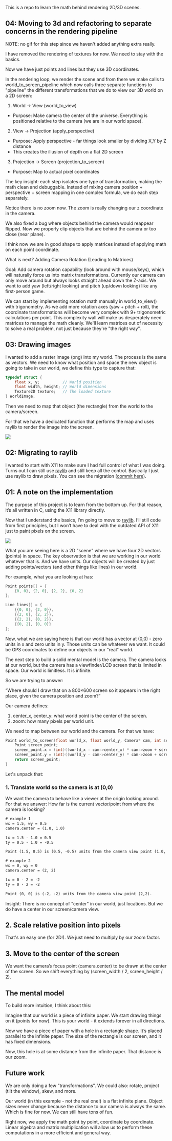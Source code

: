 This is a repo to learn the math behind rendering 2D/3D scenes.

##  04: Moving to 3d and refactoring to separate concerns in the rendering pipeline

NOTE: no gif for this step since we haven't added anything extra really.

I have removed the rendering of textures for now. We need to stay with the basics.

Now we have just points and lines but they use 3D coordinates.

In the rendering loop, we render the scene and from there we make calls to world_to_screen_pipeline
which now calls three separate functions to "pipeline" the different transformations that
we do to view our 3D world on a 2D screen:

1. World → View (world_to_view)
- Purpose: Make camera the center of the universe.
Everything is positioned relative to the camera (we are in our world space).

2. View → Projection (apply_perspective)
- Purpose: Apply perspective - far things look smaller by dividing X,Y by Z distance
- This creates the illusion of depth on a flat 2D screen

3. Projection → Screen (projection_to_screen)
- Purpose: Map to actual pixel coordinates

The key insight: each step isolates one type of transformation, making the math
clean and debuggable. Instead of mixing camera position + perspective + screen
mapping in one complex formula, we do each step separately.

Notice there is no zoom now. The zoom is really changing our z coordinate in the camera.

We also fixed a bug where objects behind the camera would reappear flipped.
Now we properly clip objects that are behind the camera or too close (near plane).

I think now we are in good shape to apply matrices instead of applying math on each point
coordinate.

What is next? Adding Camera Rotation (Leading to Matrices)

Goal: Add camera rotation capability (look around with mouse/keys), which will naturally force us into
matrix transformations. Currently our camera can only move around but always looks straight ahead down
the Z-axis. We want to add yaw (left/right looking) and pitch (up/down looking) like any first-person
game.

We can start by implementing rotation math manually in world_to_view() with trigonometry. As
we add more rotation axes (yaw + pitch + roll), the coordinate transformations will become very complex with
9+ trigonometric calculations per point. This complexity wall will make us desperately need matrices to
manage the math cleanly. We'll learn matrices out of necessity to solve a real problem, not just
because they're "the right way".


## 03: Drawing images

I wanted to add a raster image (png) into my world. 
The process is the same as vectors. We need to know what position and space
the new object is going to take in our world, we define this type to capture that:

```c
typedef struct {
    float x, y;          // World position
    float width, height; // World dimensions
    Texture2D texture;   // The loaded texture
} WorldImage;
```

Then we need to map that object (the rectangle) from the world to the camera/screen. 

For that we have a dedicated function that performs the map and uses raylib to render
the image into the screen.

![](./assets/adding-img.gif)

## 02: Migrating to raylib 

I wanted to start with X11 to make sure I had full control of what I was doing. 
Turns out I can still use [raylib](https://www.raylib.com/cheatsheet/cheatsheet.html) and
still keep all the control. Basically I just use raylib to draw pixels. You can see the
migration ([commit here](https://github.com/drio/manual-render/commit/81569a4d56458539322e577ebe107681cff34067)).

## 01: A note on the implementation

The purpose of this project is to learn from the bottom up. For that reason, it’s
all written in C, using the X11 library directly.

Now that I understand the basics, I’m going to move to
[raylib](https://www.raylib.com). I’ll still code from first principles, but I
won’t have to deal with the outdated API of X11 just to paint pixels on the screen.


![](./assets/manual-render.gif)

What you are seeing here is a 2D "scene" where we have four 2D vectors (points)
in space. The key observation is that we are working in our world whatever that
is. And we have units. Our objects will be created by just adding
points/vectors (and other things like lines) in our world.

For example, what you are looking at has:

```c
Point points[] = {
    {0, 0}, {2, 0}, {2, 2}, {0, 2}
};

Line lines[] = {
    {{0, 0}, {2, 0}},
    {{2, 0}, {2, 2}},
    {{2, 2}, {0, 2}},
    {{0, 2}, {0, 0}}
};
```

Now, what we are saying here is that our world has a vector at (0,0) - zero
units in x and zero units in y. Those units can be whatever we want. It could
be GPS coordinates to define our objects in our "real" world.

The next step to build a solid mental model is the camera. The camera looks at
our world, but the camera has a viewfinder/LCD screen that is limited in space.
Our world is limitless. It is infinite.

So we are trying to answer:

“Where should I draw that on a 800×600 screen so it appears in the right place,
given the camera position and zoom?”

Our camera defines:

1. center_x, center_y: what world point is the center of the screen.
2. zoom: how many pixels per world unit.

We need to map between our world and the camera. For that we have:

```c
Point world_to_screen(float world_x, float world_y, Camera* cam, int screen_width, int screen_height) {
    Point screen_point;
    screen_point.x = (int)((world_x - cam->center_x) * cam->zoom + screen_width / 2);
    screen_point.y = (int)((world_y - cam->center_y) * cam->zoom + screen_height / 2);
    return screen_point;
}
```


Let's unpack that:


### 1. Translate world so the camera is at (0,0)

We want the camera to behave like a viewer at the origin looking around. For
that we answer: How far is the current vector/point from where the camera is
looking?

```txt
# example 1
wx = 1.5, wy = 0.5
camera.center = (1.0, 1.0)

tx = 1.5 - 1.0 = 0.5
ty = 0.5 - 1.0 = -0.5

Point (1.5, 0.5) is (0.5, -0.5) units from the camera view point (1.0, 1.0).

# example 2
wx = 0, wy = 0
camera.center = (2, 2)

tx = 0 - 2 = -2
ty = 0 - 2 = -2

Point (0, 0) is (-2, -2) units from the camera view point (2,2).

```

Insight: There is no concept of "center" in our world, just locations.
But we do have a center in our screen/camera view.


## 2. Scale relative position into pixels

That's an easy one (for 2D!). We just need to multiply by our zoom factor.

## 3. Move to the center of the screen

We want the camera’s focus point (camera.center) to be drawn at the center of
the screen. So we shift everything by (screen_width / 2, screen_height / 2).

## The mental model

To build more intuition, I think about this:

Imagine that our world is a piece of infinite paper. We start drawing things on
it (points for now). This is your world - it extends forever in all directions.

Now we have a piece of paper with a hole in a rectangle shape. It’s placed
parallel to the infinite paper. The size of the rectangle is our screen, and it
has fixed dimensions.

Now, this hole is at some distance from the infinite paper. That distance is
our zoom.

## Future work

We are only doing a few "transformations". We could also: rotate, project
(tilt the window), skew, and more.

Our world (in this example - not the real one!) is a flat infinite plane.
Object sizes never change because the distance to our camera is always the same.
Which is fine for now. We can still have tons of fun.

Right now, we apply the math point by point, coordinate by coordinate.
Linear algebra and matrix multiplication will allow us to perform these
computations in a more efficient and general way.
